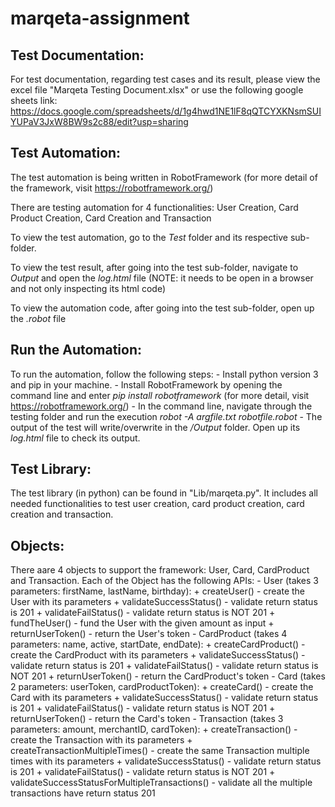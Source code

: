 # marqeta-assignment

## Test Documentation:

For test documentation, regarding test cases and its result, please view the excel file "Marqeta Testing Document.xlsx" or use the following google sheets link: https://docs.google.com/spreadsheets/d/1g4hwd1NE1lF8qQTCYXKNsmSUIYUPaV3JxW8BW9s2c88/edit?usp=sharing

## Test Automation:

The test automation is being written in RobotFramework (for more detail of the framework, visit https://robotframework.org/)

There are testing automation for 4 functionalities: User Creation, Card Product Creation, Card Creation and Transaction

To view the test automation, go to the *Test* folder and its respective sub-folder.

To view the test result, after going into the test sub-folder, navigate to *Output* and open the *log.html* file (NOTE: it needs to be open in a browser and not only inspecting its html code) 

To view the automation code, after going into the test sub-folder, open up the *.robot* file

## Run the Automation:

To run the automation, follow the following steps:
    - Install python version 3 and pip in your machine.
    - Install RobotFramework by opening the command line and enter *pip install robotframework* (for more detail, visit https://robotframework.org/)
    - In the command line, navigate through the testing folder and run the execution *robot -A argfile.txt robotfile.robot*
    - The output of the test will write/overwrite in the */Output* folder. Open up its *log.html* file to check its output.

## Test Library:

The test library (in python) can be found in "Lib/marqeta.py". It includes all needed functionalities to test user creation, card product creation, card creation and transaction.

## Objects:

There aare 4 objects to support the framework: User, Card, CardProduct and Transaction. Each of the Object has the following APIs:
    - User (takes 3 parameters: firstName, lastName, birthday):
        + createUser() - create the User with its parameters
        + validateSuccessStatus() - validate return status is 201
        + validateFailStatus() - validate return status is NOT 201
        + fundTheUser() - fund the User with the given amount as input
        + returnUserToken() - return the User's token
    - CardProduct (takes 4 parameters: name, active, startDate, endDate):
        + createCardProduct() - create the CardProduct with its parameters
        + validateSuccessStatus() - validate return status is 201
        + validateFailStatus() - validate return status is NOT 201
        + returnUserToken() - return the CardProduct's token
    - Card (takes 2 parameters: userToken, cardProductToken):
        + createCard() - create the Card with its parameters
        + validateSuccessStatus() - validate return status is 201
        + validateFailStatus() - validate return status is NOT 201
        + returnUserToken() - return the Card's token
    - Transaction (takes 3 parameters: amount, merchantID, cardToken):
        + createTransaction() - create the Transaction with its parameters
        + createTransactionMultipleTimes() - create the same Transaction multiple times with its parameters
        + validateSuccessStatus() - validate return status is 201
        + validateFailStatus() - validate return status is NOT 201
        + validateSuccessStatusForMultipleTransactions() - validate all the multiple transactions have return status 201